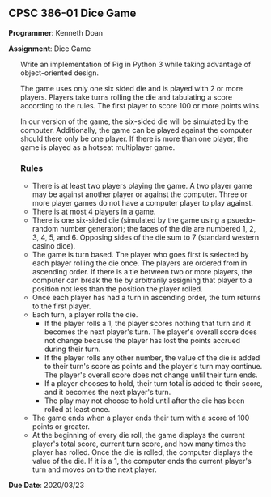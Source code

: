 <h2>CPSC 386-01 Dice Game</h2>
<strong>Programmer</strong>: Kenneth Doan

<strong>Assignment</strong>: Dice Game
<ul><p>
Write an implementation of Pig in Python 3 while taking advantage of object-oriented design.

The game uses only one six sided die and is played with 2 or more players. Players take turns rolling the die and tabulating a score according to the rules. The first player to score 100 or more points wins.

In our version of the game, the six-sided die will be simulated by the computer. Additionally, the game can be played against the computer should there only be one player. If there is more than one player, the game is played as a hotseat  multiplayer game.</p>

<p>
<h3>Rules</h3>
<ul>
<li>
There is at least two players playing the game. A two player game may be against another player or against the computer. Three or more player games do not have a computer player to play against.</li>
<li>There is at most 4 players in a game.</li>
<li>There is one six-sided die (simulated by the game using a psuedo-random number generator); the faces of the die are numbered 1, 2, 3, 4, 5, and 6. Opposing sides of the die sum to 7 (standard western casino dice).</li>
<li>The game is turn based. The player who goes first is selected by each player rolling the die once. The players are ordered from in ascending order. If there is a tie between two or more players, the computer can break the tie by arbitrarily assigning that player to a position not less than the position the player rolled.</li>
<li>Once each player has had a turn in ascending order, the turn returns to the first player.</li>
<li>Each turn, a player rolls the die.
<ul><li>
If the player rolls a 1, the player scores nothing that turn and it becomes the next player's turn. The player's overall score does not change because the player has lost the points accrued during their turn.</li>

<li>If the player rolls any other number, the value of the die is added to their turn's score as points and the player's turn may continue. The player's overall score does not change until their turn ends.</li>

<li>If a player chooses to hold, their turn total is added to their score, and it becomes the next player's turn.</li>
<li>The play may not choose to hold until after the die has been rolled at least once.</li>
</ul>
</li>
<li>The game ends when a player ends their turn with a score of 100 points or greater.</li>
<li>At the beginning of every die roll, the game displays the current player's total score, current turn score, and how many times the player has rolled. Once the die is rolled, the computer displays the value of the die. If it is a 1, the computer ends the current player's turn and moves on to the next player.</li>
</li>
</ul>
</p>

</ul>

<strong>Due Date</strong>: 2020/03/23